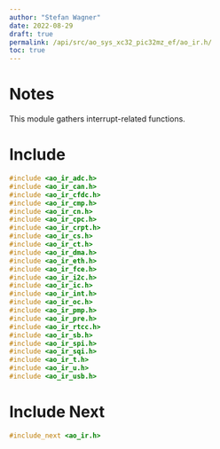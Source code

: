 ```yaml
---
author: "Stefan Wagner"
date: 2022-08-29
draft: true
permalink: /api/src/ao_sys_xc32_pic32mz_ef/ao_ir.h/
toc: true
---
```


# Notes

This module gathers interrupt-related functions.

# Include

```c
#include <ao_ir_adc.h>
#include <ao_ir_can.h>
#include <ao_ir_cfdc.h>
#include <ao_ir_cmp.h>
#include <ao_ir_cn.h>
#include <ao_ir_cpc.h>
#include <ao_ir_crpt.h>
#include <ao_ir_cs.h>
#include <ao_ir_ct.h>
#include <ao_ir_dma.h>
#include <ao_ir_eth.h>
#include <ao_ir_fce.h>
#include <ao_ir_i2c.h>
#include <ao_ir_ic.h>
#include <ao_ir_int.h>
#include <ao_ir_oc.h>
#include <ao_ir_pmp.h>
#include <ao_ir_pre.h>
#include <ao_ir_rtcc.h>
#include <ao_ir_sb.h>
#include <ao_ir_spi.h>
#include <ao_ir_sqi.h>
#include <ao_ir_t.h>
#include <ao_ir_u.h>
#include <ao_ir_usb.h>
```

# Include Next

```c
#include_next <ao_ir.h>
```

